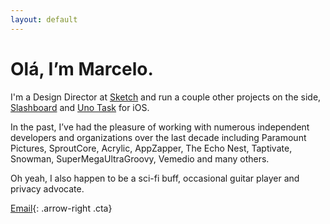 ```yaml
---
layout: default
---
```


# Olá, I’m Marcelo.

I'm a Design Director at [Sketch](https://sketch.com/) and run a couple other projects on the side, [Slashboard](https://slashboard.app/) and [Uno Task](https://apps.apple.com/app/uno-task/id1534441400) for iOS.

In the past, I’ve had the pleasure of working with numerous independent developers and organizations over the last decade including Paramount Pictures, SproutCore, Acrylic, AppZapper, The Echo Nest, Taptivate, Snowman, SuperMegaUltraGroovy, Vemedio and many others.

Oh yeah, I also happen to be a sci-fi buff, occasional guitar player and privacy advocate.

[Email](mailto:marcelo@mmarfil.com){: .arrow-right .cta}
